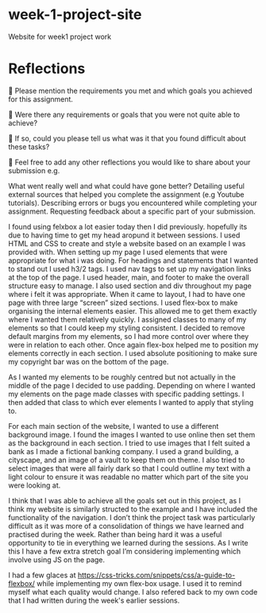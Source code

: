 # week-1-project-site

Website for week1 project work

# Reflections

🎯 Please mention the requirements you met and which goals you achieved for this assignment.

🎯 Were there any requirements or goals that you were not quite able to achieve?

🎯 If so, could you please tell us what was it that you found difficult about these tasks?

🏹 Feel free to add any other reflections you would like to share about your submission e.g.

What went really well and what could have gone better?
Detailing useful external sources that helped you complete the assignment (e.g Youtube tutorials).
Describing errors or bugs you encountered while completing your assignment.
Requesting feedback about a specific part of your submission.

I found using felxbox a lot easier today then I did previously. hopefully its due to having time to get my head aropund it between sessions.
I used HTML and CSS to create and style a website based on an example I was provided with. When setting up my page I used elements that were appropriate for what i was doing. For headings and statements that I wanted to stand out I used h3/2 tags. I used nav tags to set up my navigation links at the top of the page. I used header, main, and footer to make the overall structure easy to manage. I also used section and div throughout my page where i felt it was appropriate.
When it came to layout, I had to have one page with three large “screen” sized sections. I used flex-box to make organising the internal elements easier. This allowed me to get them exactly where I wanted them relatively quickly. I assigned classes to many of my elements so that I could keep my styling consistent. I decided to remove default margins from my elements, so I had more control over where they were in relation to each other. Once again flex-box helped me to position my elements correctly in each section. I used absolute positioning to make sure my copyright bar was on the bottom of the page.

As I wanted my elements to be roughly centred but not actually in the middle of the page I decided to use padding. Depending on where I wanted my elements on the page made classes with specific padding settings. I then added that class to which ever elements I wanted to apply that styling to.

For each main section of the website, I wanted to use a different background image. I found the images I wanted to use online then set them as the background in each section. I tried to use images that I felt suited a bank as I made a fictional banking company. I used a grand building, a cityscape, and an image of a vault to keep them on theme. I also tried to select images that were all fairly dark so that I could outline my text with a light colour to ensure it was readable no matter which part of the site you were looking at.

I think that I was able to achieve all the goals set out in this project, as I think my website is similarly structed to the example and I have included the functionality of the navigation. I don’t think the project task was particularly difficult as it was more of a consolidation of things we have learned and practised during the week. Rather than being hard it was a useful opportunity to tie in everything we learned during the sessions. As I write this I have a few extra stretch goal I’m considering implementing which involve using JS on the page.

I had a few glaces at https://css-tricks.com/snippets/css/a-guide-to-flexbox/ while implementing my own flex-box usage. I used it to remind myself what each quality would change.
I also refered back to my own code that I had written during the week's earlier sessions.
